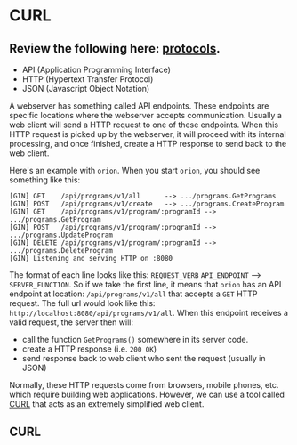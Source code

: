 # CURL

## Review the following here: [protocols](https://github.com/ahsu1230/mathnavigatorSite/blob/master/resources/README_2_protocols.md).
 - API (Application Programming Interface)
 - HTTP (Hypertext Transfer Protocol)
 - JSON (Javascript Object Notation)

A webserver has something called API endpoints. These endpoints are specific locations where the webserver accepts communication. Usually a web client will send a HTTP request to one of these endpoints. When this HTTP request is picked up by the webserver, it will proceed with its internal processing, and once finished, create a HTTP response to send back to the web client.

Here's an example with `orion`.
When you start `orion`, you should see something like this:
```
[GIN] GET    /api/programs/v1/all      --> .../programs.GetPrograms
[GIN] POST   /api/programs/v1/create   --> .../programs.CreateProgram
[GIN] GET    /api/programs/v1/program/:programId --> .../programs.GetProgram
[GIN] POST   /api/programs/v1/program/:programId --> .../programs.UpdateProgram
[GIN] DELETE /api/programs/v1/program/:programId --> .../programs.DeleteProgram
[GIN] Listening and serving HTTP on :8080
```
The format of each line looks like this: `REQUEST_VERB` `API_ENDPOINT` --> `SERVER_FUNCTION`.
So if we take the first line, it means that `orion` has an API endpoint at location: `/api/programs/v1/all` that accepts a `GET` HTTP request.
The full url would look like this: `http://localhost:8080/api/programs/v1/all`.
When this endpoint receives a valid request, the server then will:
 - call the function `GetPrograms()` somewhere in its server code.
 - create a HTTP response (i.e. `200 OK`)
 - send response back to web client who sent the request (usually in JSON)

Normally, these HTTP requests come from browsers, mobile phones, etc. which require building web applications. However, we can use a tool called [CURL](https://en.wikipedia.org/wiki/CURL) that acts as an extremely simplified web client.

## CURL
